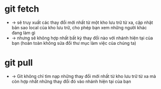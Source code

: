 
# git fetch
* -> sẽ truy xuất các thay đổi mới nhất từ một kho lưu trữ từ xa, cập nhật bản sao local của kho lưu trữ, cho phép bạn xem những người khác đang làm gì
* -> nhưng sẽ không hợp nhất bất kỳ thay đổi nào với nhánh hiện tại của bạn (hoàn toàn không sửa đổi thư mục làm việc của chúng ta)

# git pull 
* -> Git không chỉ tìm nạp những thay đổi mới nhất từ kho lưu trữ từ xa mà còn hợp nhất những thay đổi đó vào nhánh hiện tại của bạn
